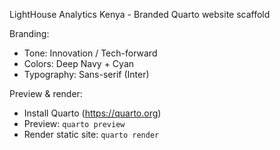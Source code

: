 
LightHouse Analytics Kenya - Branded Quarto website scaffold

Branding:
- Tone: Innovation / Tech-forward
- Colors: Deep Navy + Cyan
- Typography: Sans-serif (Inter)

Preview & render:
- Install Quarto (https://quarto.org)
- Preview: `quarto preview`
- Render static site: `quarto render`
